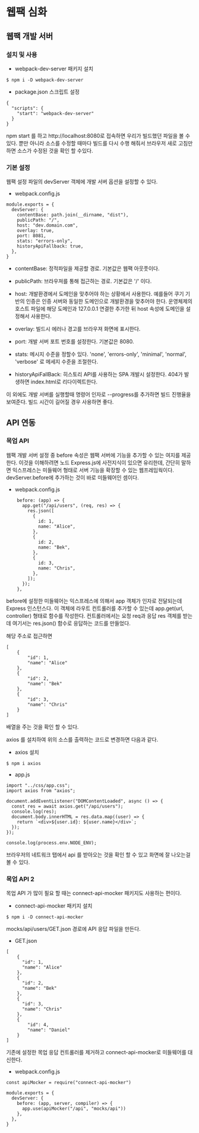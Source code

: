 # 웹팩 심화

## 웹팩 개발 서버

### 설치 및 사용

- webpack-dev-server 패키지 설치

```
$ npm i -D webpack-dev-server
```

- package.json 스크립트 설정

```
{
  "scripts": {
    "start": "webpack-dev-server"
  }
}
```

npm start 를 하고  http://localhost:8080로 접속하면 우리가 빌드했던 파일을 볼 수 있다.
뿐만 아니라 소스를 수정할 때마다 빌드를 다시 수행 해줘서
브라우저 새로 고침만 하면 소스가 수정된 것을 확인 할 수있다.

### 기본 설정

웹팩 설정 파일의 devServer 객체에 개발 서버 옵션을 설정할 수 있다.

- webpack.config.js
```
module.exports = {
  devServer: {
    contentBase: path.join(__dirname, "dist"),
    publicPath: "/",
    host: "dev.domain.com",
    overlay: true,
    port: 8081,
    stats: "errors-only",
    historyApiFallback: true,
  },
}
```

- contentBase: 정적파일을 제공할 경로. 기본값은 웹팩 아웃풋이다.

- publicPath: 브라우져를 통해 접근하는 경로. 기본값은 '/' 이다.

- host: 개발환경에서 도메인을 맞추어야 하는 상황에서 사용한다. 예를들어 쿠기 기반의 인증은 인증 서버와 동일한 도메인으로 개발환경을 맞추어야 한다. 운영체제의 호스트 파일에 해당 도메인과 127.0.0.1 연결한 추가한 뒤 host 속성에 도메인을 설정해서 사용한다.

- overlay: 빌드시 에러나 경고를 브라우져 화면에 표시한다.

- port: 개발 서버 포트 번호를 설정한다. 기본값은 8080.

- stats: 메시지 수준을 정할수 있다. 'none', 'errors-only', 'minimal', 'normal', 'verbose' 로 메세지 수준을 조절한다.

- historyApiFallBack: 히스토리 API를 사용하는 SPA 개발시 설정한다. 404가 발생하면 index.html로 리다이렉트한다.

이 외에도 개발 서버를 실행할때 명령어 인자로 --progress를 추가하면 빌드 진행율을 보여준다. 빌드 시간이 길어질 경우 사용하면 좋다.

## API 연동

### 목업 API
웹팩 개발 서버 설정 중 before 속성은 웹팩 서버에 기능을 추가할 수 있는 여지를 제공한다. 
이것을 이해하려면 노드 Express.js에 사전지식이 있으면 유리한데, 간단히 말하면 익스프레스는 미들웨어 형태로 서버 기능을 확장할 수 있는 웹프레임웍이다. 
devServer.before에 추가하는 것이 바로 미들웨어인 셈이다.

- webpack.config.js
```
    before: (app) => {
      app.get("/api/users", (req, res) => {
        res.json([
          {
            id: 1,
            name: "Alice",
          },
          {
            id: 2,
            name: "Bek",
          },
          {
            id: 3,
            name: "Chris",
          },
        ]);
      });
    },
```
before에 설정한 미들웨어는 익스프레스에 의해서 app 객체가 인자로 전달되는데 Express 인스턴스다.
이 객체에 라우트 컨트롤러를 추가할 수 있는데 app.get(url, controller) 형태로 함수를 작성한다.
컨트롤러에서는 요청 req과 응답 res 객체를 받는데 여기서는 res.json() 함수로 응답하는 코드를 만들었다.

해당 주소로 접근하면
```
[
    {
        "id": 1,
        "name": "Alice"
    },
    {
        "id": 2,
        "name": "Bek"
    },
    {
        "id": 3,
        "name": "Chris"
    }
]
```
배열을 주는 것을 확인 할 수 있다.

axios 를 설치하여 위의 소스를 출력하는 코드로 변경하면 다음과 같다.

- axios 설치

```
$ npm i axios
```

- app.js

```
import "../css/app.css";
import axios from "axios";

document.addEventListener("DOMContentLoaded", async () => {
  const res = await axios.get("/api/users");
  console.log(res);
  document.body.innerHTML = res.data.map((user) => {
    return `<div>${user.id}: ${user.name}</div>`;
  });
});

console.log(process.env.NODE_ENV);

```

브라우저의 네트워크 탭에서 api 를 받아오는 것을 확인 할 수 있고
화면에 잘 나오는걸 볼 수 있다.

### 목업 API 2

목업 API 가 많이 필요 할 때는 connect-api-mocker 패키지도 사용하는 편이다.

- connect-api-mocker 패키지 설치

```
$ npm i -D connect-api-mocker
```

mocks/api/users/GET.json 경로에 API 응답 파일을 만든다.

- GET.json

```
[
    {
      "id": 1,
      "name": "Alice"
    },
    {
      "id": 2,
      "name": "Bek"
    },
    {
      "id": 3,
      "name": "Chris"
    },
    {
        "id": 4,
        "name": "Daniel"
    }
]
```

기존에 설정한 목업 응답 컨트롤러를 제거하고 connect-api-mocker로 미들웨어를 대신한다.

- webpack.config.js

```
const apiMocker = require("connect-api-mocker")

module.exports = {
  devServer: {
    before: (app, server, compiler) => {
      app.use(apiMocker("/api", "mocks/api"))
    },
  },
}
```